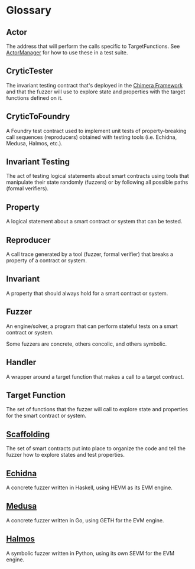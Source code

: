 # Glossary

## Actor

The address that will perform the calls specific to TargetFunctions. See [ActorManager](../oss/setup_helpers.md#actormanager) for how to use these in a test suite.  

## CryticTester

The invariant testing contract that's deployed in the [Chimera Framework](../tutorial/chimera_framework.md#crytictester) and that the fuzzer will use to explore state and properties with the target functions defined on it.

## CryticToFoundry

A Foundry test contract used to implement unit tests of property-breaking call sequences (reproducers) obtained with testing tools (i.e. Echidna, Medusa, Halmos, etc.).

## Invariant Testing

The act of testing logical statements about smart contracts using tools that manipulate their state randomly (fuzzers) or by following all possible paths (formal verifiers).

## Property

A logical statement about a smart contract or system that can be tested.

## Reproducer

A call trace generated by a tool (fuzzer, formal verifier) that breaks a property of a contract or system.

## Invariant

A property that should always hold for a smart contract or system.

## Fuzzer

An engine/solver, a program that can perform stateful tests on a smart contract or system.

Some fuzzers are concrete, others concolic, and others symbolic.

## Handler

A wrapper around a target function that makes a call to a target contract. 

## Target Function

The set of functions that the fuzzer will call to explore state and properties for the smart contract or system.

## <a href="/tools/builder.html" target="_blank" rel="noopener noreferrer">Scaffolding</a>

The set of smart contracts put into place to organize the code and tell the fuzzer how to explore states and test properties.

## <a href="https://github.com/crytic/echidna" target="_blank" rel="noopener noreferrer">Echidna</a>

A concrete fuzzer written in Haskell, using HEVM as its EVM engine.

## <a href="https://github.com/crytic/medusa" target="_blank" rel="noopener noreferrer">Medusa</a>

A concrete fuzzer written in Go, using GETH for the EVM engine.

## <a href="https://github.com/a16z/halmos" target="_blank" rel="noopener noreferrer">Halmos</a>

A symbolic fuzzer written in Python, using its own SEVM for the EVM engine.